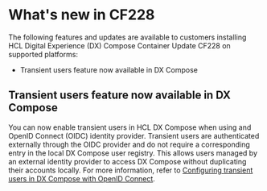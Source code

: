 # What's new in CF228

The following features and updates are available to customers installing HCL Digital Experience (DX) Compose Container Update CF228 on supported platforms:

- Transient users feature now available in DX Compose

## Transient users feature now available in DX Compose

You can now enable transient users in HCL DX Compose when using and OpenID Connect (OIDC) identity provider. Transient users are authenticated externally through the OIDC provider and do not require a corresponding entry in the local DX Compose user registry. This allows users managed by an external identity provider to access DX Compose without duplicating their accounts locally. For more information, refer to [Configuring transient users in DX Compose with OpenID Connect](../deploy_dx/manage/cfg_webengine/configure_transient_users.md).
